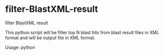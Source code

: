# filter-BlastXML-result
filter BlastXML result

This python script will be filter top N blast hits from blast result files in XML format and will be output file in XML format.

Usage:
python 
